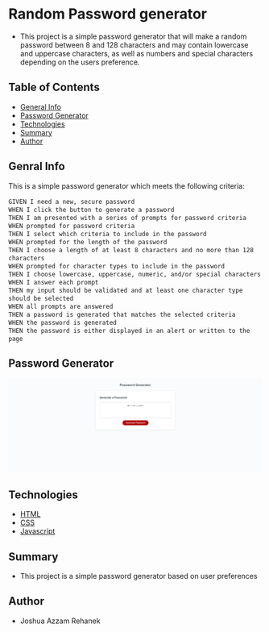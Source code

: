 # Random Password generator

- This project is a simple password generator that will make a random password between 8 and 128 characters and may contain lowercase and uppercase characters, as well as numbers and special characters depending on the users preference.

## Table of Contents
- [General Info](#general-info)
- [Password Generator](#password-generator)
- [Technologies](#technologies)
- [Summary](#summary)
- [Author](#author)

## Genral Info

This is a simple password generator which meets the following criteria:

```
GIVEN I need a new, secure password
WHEN I click the button to generate a password
THEN I am presented with a series of prompts for password criteria
WHEN prompted for password criteria
THEN I select which criteria to include in the password
WHEN prompted for the length of the password
THEN I choose a length of at least 8 characters and no more than 128 characters
WHEN prompted for character types to include in the password
THEN I choose lowercase, uppercase, numeric, and/or special characters
WHEN I answer each prompt
THEN my input should be validated and at least one character type should be selected
WHEN all prompts are answered
THEN a password is generated that matches the selected criteria
WHEN the password is generated
THEN the password is either displayed in an alert or written to the page
```

## Password Generator

![Password Generator](./assets/images/password-generator-fullscreen.png)

## Technologies

- [HTML](https://html.com/)
- [CSS](https://www.w3.org/Style/CSS/Overview.en.html)
- [Javascript](www.javascript.com)

## Summary

- This project is a simple password generator based on user preferences

## Author

- Joshua Azzam Rehanek